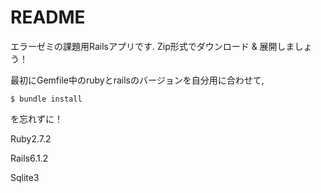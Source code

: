 # README

エラーゼミの課題用Railsアプリです. 
Zip形式でダウンロード & 展開しましょう！

最初にGemfile中のrubyとrailsのバージョンを自分用に合わせて, 

```
$ bundle install
```
を忘れずに！

Ruby2.7.2

Rails6.1.2

Sqlite3
